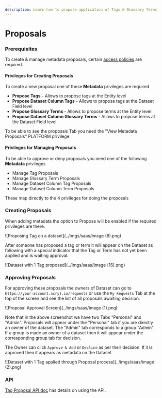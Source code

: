 ```yaml
---
description: Learn how to propose application of Tags & Glossary Terms in Acryl DataHub.
---
```


# Proposals

### Prerequisites

To create & manage metadata proposals, certain [access policies](policies-guide.md) are required.&#x20;

#### Privileges for Creating Proposals

To create a new proposal one of these **Metadata** privileges are required

* **Propose Tags** - Allows to propose tags at the Entity level
* **Propose Dataset Column Tags** - Allows to propose tags at the Dataset Field level
* **Propose Glossary Terms** - Allows to propose terms at the Entity level
* **Propose Dataset Column Glossary Terms** - Allows to propose terms at the Dataset Field level

To be able to see the proposals Tab you need the "View Metadata Proposals" PLATFORM privilege

#### Privileges for Managing Proposals

To be able to approve or deny proposals you need one of the following **Metadata** privileges

* Manage Tag Proposals
* Manage Glossary Term Proposals
* Manage Dataset Column Tag Proposals
* Manage Dataset Column Term Proposals

These map directly to the 4 privileges for doing the proposals

### Creating Proposals

When adding metadata the option to Propose will be enabled if the required privileges are there.

![Proposing Tag on a dataset](../imgs/saas/image (8).png)

After someone has proposed a tag or term it will appear on the Dataset as following with a special indicator that the Tag or Term has not yet been applied and is waiting approval.

![Dataset with 1 Tag proposed](../imgs/saas/image (16).png)

### Approving Proposals

For approving these proposals the owners of Dataset can go to `https://your-account.acryl.io/requests` or use the `My Requests` Tab at the top of the screen and see the list of all proposals awaiting decision.

![Proposal Approval Screen](../imgs/saas/image (1).png)

Note that in the above screenshot we have two Tabs "Personal" and "Admin". Proposals will appear under the "Personal" tab if you are directly an owner of the dataset. The "Admin" tab corresponds to a group "Admin". If a group is made an owner of a dataset then it will appear under the corresponding group tab for decision.

The Owner can click `Approve & Add` or `Decline` as per their decision. If it is approved then it appears as metadata on the Dataset.

![Dataset with 1 Tag applied through Proposal process](../imgs/saas/image (2).png)

### API

[Tag Proposal API doc](../datahub-api/graphql-api/tag-proposal-api.md#introduction) has details on using the API.
